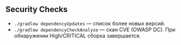 ## Security Checks
* `./gradlew dependencyUpdates` — список более новых версий.
* `./gradlew dependencyCheckAnalyze` — скан CVE (OWASP DC). При обнаружении High/CRITICAL сборка завершается.
